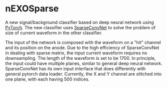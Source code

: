 # nEXOSparse
A new signal/background classifier based on deep neural network using [PyTorch](https://pytorch.org/docs/stable/index.html). The new classifier uses [SparseConvNet](https://github.com/facebookresearch/SparseConvNet) to solve the problem of size of current waveform in the other classifier.

The input of the network is composed with the waveform on a "hit" channel and its position on the anode. Due to the high efficiency of SparseConvNet in dealing with sparse matrix, the input current waveform requires no downsampling. The length of the waveform is set to be 1700. In principle, the input could have multiple planes, similar to general deep neural network. SparseConvNet has its own input interface that does differently with general pytorch data loader. Currently, the X
and Y channel are stitched into one plane, with each having 500 indices.

